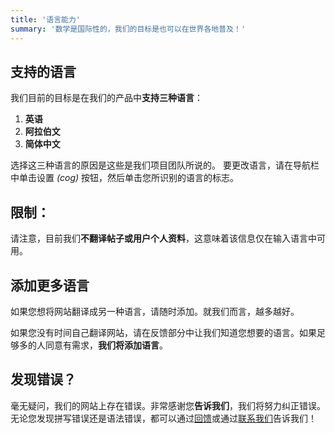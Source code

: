 ```yaml
---
title: '语言能力'
summary: '数学是国际性的，我们的目标是也可以在世界各地普及！'
---
```


## 支持的语言

我们目前的目标是在我们的产品中**支持三种语言**：

1. **英语**
2. **阿拉伯文**
3. **简体中文**

选择这三种语言的原因是这些是我们项目团队所说的。
要更改语言，请在导航栏中单击设置 _(cog)_ 按钮，然后单击您所识别的语言的标志。

## 限制：

请注意，目前我们**不翻译帖子或用户个人资料**，这意味着该信息仅在输入语言中可用。

## 添加更多语言

如果您想将网站翻译成另一种语言，请随时添加。就我们而言，越多越好。

如果您没有时间自己翻译网站，请在反馈部分中让我们知道您想要的语言。如果足够多的人同意有需求，**我们将添加语言**。

## 发现错误？

毫无疑问，我们的网站上存在错误。非常感谢您**告诉我们**，我们将努力纠正错误。无论您发现拼写错误还是语法错误，都可以通过[回馈](/feedback)或通过[联系我们](/contact-us)告诉我们！
